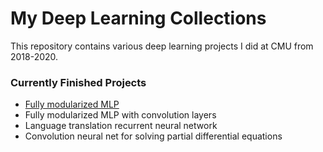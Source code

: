 # My Deep Learning Collections
This repository contains various deep learning projects I did at CMU from 2018-2020.

### Currently Finished Projects
* [Fully modularized MLP](modularized-MLP/README.md)
* Fully modularized MLP with convolution layers
* Language translation recurrent neural network 
* Convolution neural net for solving partial differential equations
